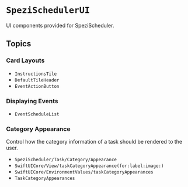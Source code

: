 # ``SpeziSchedulerUI``

<!--

This source file is part of the Stanford Spezi open-source project

SPDX-FileCopyrightText: 2024 Stanford University and the project authors (see CONTRIBUTORS.md)

SPDX-License-Identifier: MIT

-->

UI components provided for SpeziScheduler.


## Topics

### Card Layouts

- ``InstructionsTile``
- ``DefaultTileHeader``
- ``EventActionButton``

### Displaying Events

- ``EventScheduleList``

### Category Appearance
Control how the category information of a task should be rendered to the user.

- ``SpeziScheduler/Task/Category/Appearance``
- ``SwiftUICore/View/taskCategoryAppearance(for:label:image:)``
- ``SwiftUICore/EnvironmentValues/taskCategoryAppearances``
- ``TaskCategoryAppearances``
